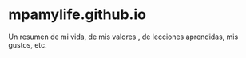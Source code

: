 # mpamylife.github.io
Un resumen de mi vida, de mis valores , de lecciones aprendidas, mis gustos, etc.
